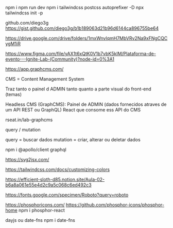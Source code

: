 npm i
npm run dev
npm i tailwindcss postcss autoprefixer -D
npx tailwindcss init -p

github.com/diego3g
https://gist.github.com/diego3g/b1b189063d21b96d6144ca896755be64

https://drive.google.com/drive/folders/1mxWnvlqmH7MbVRv2Na9xFNgCQCygM1iR

https://www.figma.com/file/yAX1t6xQtK0V1b7vbK5kIM/Plataforma-de-evento---Ignite-Lab-(Community)?node-id=0%3A1

https://app.graphcms.com/

CMS = Content Management System

Traz tanto o painel d ADMIN tanto quanto a parte visual do front-end (temas)

Headless CMS (GraphCMS): Painel de ADMIN (dados fornecidos atraves de um API REST ou GraphQL)
React que consome ess API do CMS

rseat.in/lab-graphcms

query / mutation

query = buscar dados
mutation = criar, alterar ou deletar dados

npm i @apollo/client graphql

https://svg2jsx.com/

https://tailwindcss.com/docs/customizing-colors

https://efficient-sloth-d85.notion.site/Aula-02-b6a8a061e55e4d2c9a5c068c6ed492c3

https://fonts.google.com/specimen/Roboto?query=roboto

https://phosphoricons.com/
https://github.com/phosphor-icons/phosphor-home
npm i phosphor-react

dayjs ou date-fns
npm i date-fns
